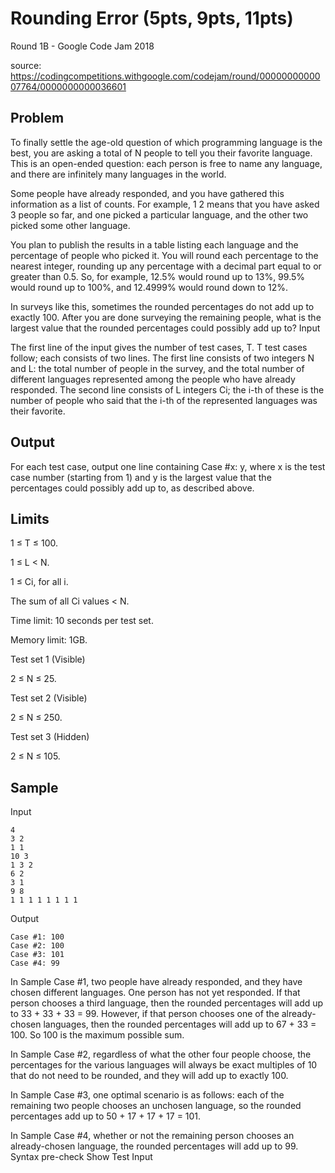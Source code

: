 Rounding Error (5pts, 9pts, 11pts)
==================================

Round 1B - Google Code Jam 2018

source: <https://codingcompetitions.withgoogle.com/codejam/round/0000000000007764/0000000000036601>

Problem
-------

To finally settle the age-old question of which programming language is the best, you are asking a total of N people to tell you their favorite language. This is an open-ended question: each person is free to name any language, and there are infinitely many languages in the world.

Some people have already responded, and you have gathered this information as a list of counts. For example, 1 2 means that you have asked 3 people so far, and one picked a particular language, and the other two picked some other language.

You plan to publish the results in a table listing each language and the percentage of people who picked it. You will round each percentage to the nearest integer, rounding up any percentage with a decimal part equal to or greater than 0.5. So, for example, 12.5% would round up to 13%, 99.5% would round up to 100%, and 12.4999% would round down to 12%.

In surveys like this, sometimes the rounded percentages do not add up to exactly 100. After you are done surveying the remaining people, what is the largest value that the rounded percentages could possibly add up to?
Input

The first line of the input gives the number of test cases, T. T test cases follow; each consists of two lines. The first line consists of two integers N and L: the total number of people in the survey, and the total number of different languages represented among the people who have already responded. The second line consists of L integers Ci; the i-th of these is the number of people who said that the i-th of the represented languages was their favorite.

Output
------

For each test case, output one line containing Case #x: y, where x is the test case number (starting from 1) and y is the largest value that the percentages could possibly add up to, as described above.

Limits
------

1 ≤ T ≤ 100.

1 ≤ L < N.

1 ≤ Ci, for all i.

The sum of all Ci values < N.

Time limit: 10 seconds per test set.

Memory limit: 1GB.

Test set 1 (Visible)

2 ≤ N ≤ 25.

Test set 2 (Visible)

2 ≤ N ≤ 250.

Test set 3 (Hidden)

2 ≤ N ≤ 105.

Sample
------

Input

```
4
3 2
1 1
10 3
1 3 2
6 2
3 1
9 8
1 1 1 1 1 1 1 1
```

Output

```
Case #1: 100
Case #2: 100
Case #3: 101
Case #4: 99
```

In Sample Case #1, two people have already responded, and they have chosen different languages. One person has not yet responded. If that person chooses a third language, then the rounded percentages will add up to 33 + 33 + 33 = 99. However, if that person chooses one of the already-chosen languages, then the rounded percentages will add up to 67 + 33 = 100. So 100 is the maximum possible sum.

In Sample Case #2, regardless of what the other four people choose, the percentages for the various languages will always be exact multiples of 10 that do not need to be rounded, and they will add up to exactly 100.

In Sample Case #3, one optimal scenario is as follows: each of the remaining two people chooses an unchosen language, so the rounded percentages add up to 50 + 17 + 17 + 17 = 101.

In Sample Case #4, whether or not the remaining person chooses an already-chosen language, the rounded percentages will add up to 99.
Syntax pre-check
Show Test Input
